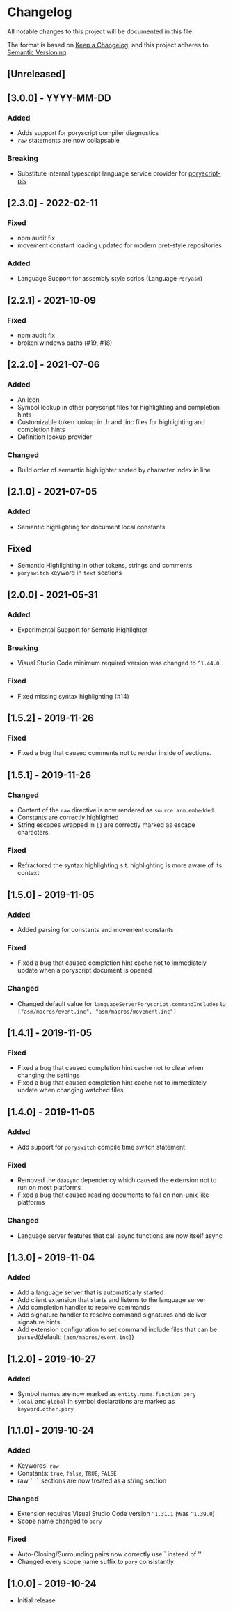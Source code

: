 # Changelog

All notable changes to this project will be documented in this file.

The format is based on [Keep a Changelog](https://keepachangelog.com/en/1.0.0/),
and this project adheres to [Semantic Versioning](https://semver.org/spec/v2.0.0.html).

## [Unreleased]

## [3.0.0] - YYYY-MM-DD

### Added

 * Adds support for poryscript compiler diagnostics
 * `raw` statements are now collapsable

### Breaking

 * Substitute internal typescript language service provider for [poryscript-pls](https://github.com/huderlem/poryscript-pls)


## [2.3.0] - 2022-02-11

### Fixed

 * npm audit fix
 * movement constant loading updated for modern pret-style repositories

### Added

 * Language Support for assembly style scrips (Language `Poryasm`)

## [2.2.1] - 2021-10-09

### Fixed

* npm audit fix
* broken windows paths (#19, #18)

## [2.2.0] - 2021-07-06

### Added

* An icon
* Symbol lookup in other poryscript files for highlighting and completion hints
* Customizable token lookup in .h and .inc files for highlighting and completion hints
* Definition lookup provider

### Changed

* Build order of semantic highlighter sorted by character index in line

## [2.1.0] - 2021-07-05

### Added

* Semantic highlighting for document local constants

## Fixed

* Semantic Highlighting in other tokens, strings and comments
* `poryswitch` keyword in `text` sections

## [2.0.0] - 2021-05-31

### Added

* Experimental Support for Sematic Highlighter

### Breaking

* Visual Studio Code minimum required version was changed to `^1.44.0`.

### Fixed

* Fixed missing syntax highlighting (#14)

## [1.5.2] - 2019-11-26

### Fixed

* Fixed a bug that caused comments not to render inside of sections.

## [1.5.1] - 2019-11-26

### Changed

* Content of the `raw` directive is now rendered as `source.arm.embedded`.
* Constants are correctly highlighted
* String escapes wrapped in `{}` are correctly marked as escape characters.

### Fixed

* Refractored the syntax highlighting s.t. highlighting is more aware of its context

## [1.5.0] - 2019-11-05

### Added

* Added parsing for constants and movement constants

### Fixed

* Fixed a bug that caused completion hint cache not to immediately update when a poryscript document is opened

### Changed

* Changed default value for `languageServerPoryscript.commandIncludes` to `["asm/macros/event.inc", "asm/macros/movement.inc"]`

## [1.4.1] - 2019-11-05

### Fixed

* Fixed a bug that caused completion hint cache not to clear when changing the settings
* Fixed a bug that caused completion hint cache not to immediately update when changing watched files

## [1.4.0] - 2019-11-05

### Added

* Add support for `poryswitch` compile time switch statement

### Fixed

* Removed the `deasync` dependency which caused the extension not to run on most platforms
* Fixed a bug that caused reading documents to fail on non-unix like platforms
 
### Changed

* Language server features that call async functions are now itself async

## [1.3.0] - 2019-11-04

### Added

* Add a language server that is automatically started
* Add client extension that starts and listens to the language server
* Add completion handler to resolve commands
* Add signature handler to resolve command signatures and deliver signature hints
* Add extension configuration to set command include files that can be parsed(default: `[asm/macros/event.inc]`)

## [1.2.0] - 2019-10-27

### Added

* Symbol names are now marked as `entity.name.function.pory`
* `local` and `global` in symbol declarations are marked as `keyword.other.pory`

## [1.1.0] - 2019-10-24

### Added

* Keywords: `raw`
* Constants: `true`, `false`, `TRUE`, `FALSE`
* raw `` ` ` `` sections are now treated as a string section

### Changed

* Extension requires Visual Studio Code version `^1.31.1` (was `^1.39.0`)
* Scope name changed to `pory`

### Fixed

* Auto-Closing/Surrounding pairs now correctly use \` instead of ''
* Changed every scope name suffix to `pory` consistantly

## [1.0.0] - 2019-10-24

* Initial release
